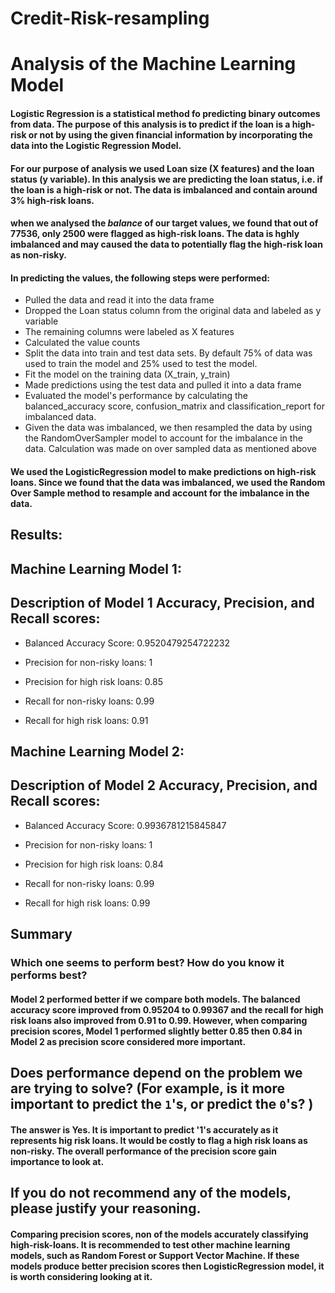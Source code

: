 # Credit-Risk-resampling

# Analysis of the Machine Learning Model

 
#### Logistic Regression is a statistical method fo predicting binary outcomes from data. The purpose of this analysis is to predict if the loan is a high-risk or not by using the given financial information by incorporating the data into the Logistic Regression Model.

#### For our purpose of analysis we used Loan size (X features) and the  loan status (y variable). In this analysis we are predicting the loan status, i.e. if the loan is a high-risk or not. The data is imbalanced and contain around 3% high-risk loans.

#### when we analysed the *balance* of our target values, we found that out of 77536, only 2500 were flagged as high-risk loans. The data is hghly imbalanced and  may caused the data to potentially flag the high-risk loan as non-risky.

#### In predicting the values, the following steps were performed:
* Pulled the data and read it into the data frame
* Dropped the Loan status column from the original data and labeled as y variable
* The remaining columns were labeled as X features
* Calculated the value counts
* Split the data into train and test data sets. By default 75% of data was used to train the model and 25% used to test the model.
* Fit the model on the training data (X_train, y_train)
* Made predictions using the test data and pulled it into a data frame
* Evaluated the model's performance by calculating the balanced_accuracy score, confusion_matrix and classification_report for imbalanced data.
* Given the data was imbalanced, we then resampled the data by using the RandomOverSampler model to account for the imbalance in the data. Calculation was made on over sampled data as mentioned above

#### We used the LogisticRegression model to make predictions on high-risk loans. Since we found that the data was imbalanced, we used the Random Over Sample method to resample and account for the imbalance in the data.

## Results:

## Machine Learning Model 1:
## Description of Model 1 Accuracy, Precision, and Recall scores:

* Balanced Accuracy Score: 0.9520479254722232
* Precision for non-risky loans: 1
* Precision for high risk loans: 0.85 

* Recall for non-risky loans: 0.99
* Recall for high risk loans: 0.91

## Machine Learning Model 2:
## Description of Model 2 Accuracy, Precision, and Recall scores:

* Balanced Accuracy Score: 0.9936781215845847
* Precision for non-risky loans: 1
* Precision for high risk loans: 0.84

* Recall for non-risky loans: 0.99
* Recall for high risk loans: 0.99

## Summary

### Which one seems to perform best? How do you know it performs best?
#### Model 2 performed better if we compare both models. The balanced accuracy score improved from 0.95204 to 0.99367 and the recall for high risk loans also improved from 0.91 to 0.99. However, when comparing precision scores, Model 1 performed slightly better 0.85 then 0.84 in Model 2 as precision score considered more important.

## Does performance depend on the problem we are trying to solve? (For example, is it more important to predict the `1`'s, or predict the `0`'s? )
#### The answer is Yes. It is important to predict '1's  accurately as it represents hig risk loans. It would be costly to flag a high risk loans as non-risky. The overall performance of the precision score gain importance to  look at.

## If you do not recommend any of the models, please justify your reasoning.
#### Comparing precision scores, non of the models accurately classifying high-risk-loans. It is recommended to test other machine learning models, such as Random Forest or Support Vector Machine. If these models produce better precision scores then LogisticRegression model, it is worth considering looking at it.

 



